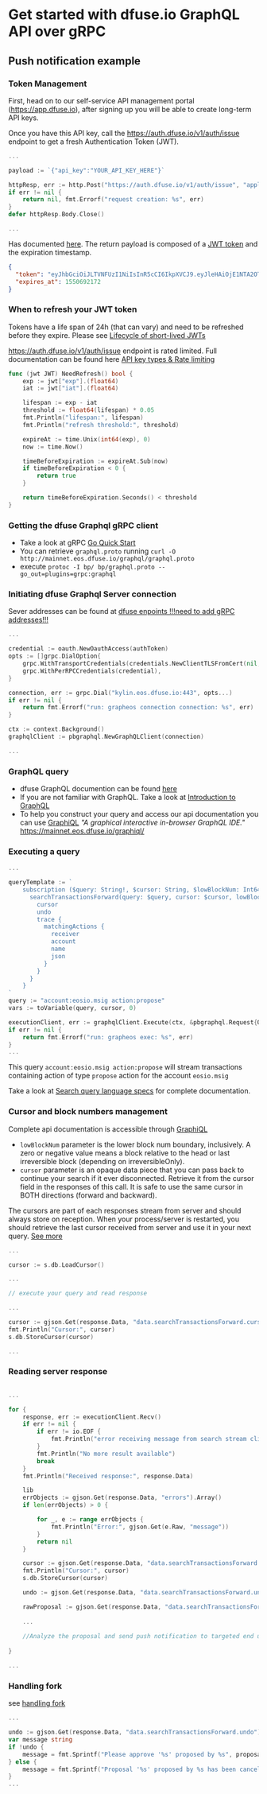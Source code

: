 # Get started with dfuse.io GraphQL API over gRPC

## Push notification example

### Token Management
First, head on to our self-service API management portal (https://app.dfuse.io), after signing up you will be able to create long-term API keys.

Once you have this API key, call the https://auth.dfuse.io/v1/auth/issue endpoint to get a fresh Authentication Token (JWT). 

```go
...

payload := `{"api_key":"YOUR_API_KEY_HERE"}`

httpResp, err := http.Post("https://auth.dfuse.io/v1/auth/issue", "application/json", bytes.NewBuffer([]byte(payload)))
if err != nil {
    return nil, fmt.Errorf("request creation: %s", err)
}
defer httpResp.Body.Close()

...

```

Has documented [here](https://docs.dfuse.io/#rest-api-post-https-auth-dfuse-io-v1-auth-issue). The return payload is composed of a [JWT token](https://jwt.io) and the expiration timestamp.
```json
{
  "token": "eyJhbGciOiJLTVNFUzI1NiIsInR5cCI6IkpXVCJ9.eyJleHAiOjE1NTA2OTIxNzIsImp0aSI6IjQ0Y2UzMDVlLWMyN2QtNGIzZS1iN2ExLWVlM2NlNGUyMDE1MyIsImlhdCI6MTU1MDYwNTc3MiwiaXNzIjoiZGZ1c2UuaW8iLCJzdWIiOiJ1aWQ6bWRmdXNlMmY0YzU3OTFiOWE3MzE1IiwidGllciI6ImVvc3EtdjEiLCJvcmlnaW4iOiJlb3NxLmFwcCIsInN0YmxrIjotMzYwMCwidiI6MX0.k1Y66nqBS7S6aSt-zyt24lPFiNfWiLPbICc89kxoDvTdyDnLuUK7JxuGru9_PbPf89QBipdldRZ_ajTwlbT-KQ",
  "expires_at": 1550692172
}
```
### When to refresh your JWT token
Tokens have a life span of 24h (that can vary) and need to be refreshed before they expire. Please see [Lifecycle of short-lived JWTs](https://docs.dfuse.io/#authentication)

https://auth.dfuse.io/v1/auth/issue endpoint is rated limited. Full documentation can be found here [API key types & Rate limiting](https://docs.dfuse.io/#authentication)
                                                                          

```go
func (jwt JWT) NeedRefresh() bool {
	exp := jwt["exp"].(float64)
	iat := jwt["iat"].(float64)

	lifespan := exp - iat
	threshold := float64(lifespan) * 0.05
	fmt.Println("lifespan:", lifespan)
	fmt.Println("refresh threshold:", threshold)

	expireAt := time.Unix(int64(exp), 0)
	now := time.Now()

	timeBeforeExpiration := expireAt.Sub(now)
	if timeBeforeExpiration < 0 {
		return true
	}

	return timeBeforeExpiration.Seconds() < threshold
}
```
### Getting the dfuse Graphql gRPC client
- Take a look at gRPC [Go Quick Start](https://grpc.io/docs/quickstart/go.html)
- You can retrieve `graphql.proto` running `curl -O http://mainnet.eos.dfuse.io/graphql/graphql.proto`
- execute `protoc -I bp/ bp/graphql.proto --go_out=plugins=grpc:graphql`

### Initiating dfuse Graphql Server connection
Sever addresses can be found at [dfuse enpoints !!!need to add gRPC addresses!!!](https://docs.dfuse.io/#endpoints)   
```go
...

credential := oauth.NewOauthAccess(authToken)
opts := []grpc.DialOption{
    grpc.WithTransportCredentials(credentials.NewClientTLSFromCert(nil, "")),
    grpc.WithPerRPCCredentials(credential),
}

connection, err := grpc.Dial("kylin.eos.dfuse.io:443", opts...)
if err != nil {
    return fmt.Errorf("run: grapheos connection connection: %s", err)
}

ctx := context.Background()
graphqlClient := pbgraphql.NewGraphQLClient(connection)

...
```
### GraphQL query
- dfuse GraphQL documention can be found [here](https://docs.dfuse.io/#graphql)
- If you are not familiar with GraphQL. Take a look at [Introduction to GraphQL](https://graphql.org/learn/) 
- To help you construct your query and access our api documentation you can use [GraphiQL](https://mainnet.eos.dfuse.io/graphiql/) _"A graphical interactive in-browser GraphQL IDE."_ 
https://mainnet.eos.dfuse.io/graphiql/
### Executing a query 
```go
...

queryTemplate := `
    subscription ($query: String!, $cursor: String, $lowBlockNum: Int64) {
      searchTransactionsForward(query: $query, cursor: $cursor, lowBlockNum: $lowBlockNum) {
        cursor
        undo
        trace {
          matchingActions {
            receiver
            account
            name
            json
          }
        }
      }
    }
`
query := "account:eosio.msig action:propose"
vars := toVariable(query, cursor, 0)

executionClient, err := graphqlClient.Execute(ctx, &pbgraphql.Request{Query: queryTemplate, Variables: vars})
if err != nil {
    return fmt.Errorf("run: grapheos exec: %s", err)
}
...
```
This query `account:eosio.msig action:propose` will stream transactions containing action of type `propose` action for the account `eosio.msig`

Take a look at [Search query language specs](https://docs.dfuse.io/#search-query-language-specs) for complete documentation.   
 
### Cursor and block numbers management
Complete api documentation is accessible through [GraphiQL](https://mainnet.eos.dfuse.io/graphiql/)
- `lowBlockNum` parameter is the lower block num boundary, inclusively. A zero or negative value means a block relative to the head or last irreversible block (depending on irreversibleOnly).
- `cursor` parameter is an opaque data piece that you can pass back to continue your search if it ever disconnected. Retrieve it from the cursor field in the responses of this call. It is safe to use the same cursor in BOTH directions (forward and backward).

The cursors are part of each responses stream from server and should always store on reception. When your process/server is restarted, you should retrieve the last cursor received from server and use it in your next query. [See more](https://docs.dfuse.io/#searching-through-graphql)
   
```go
...

cursor := s.db.LoadCursor()

... 

// execute your query and read response

...

cursor := gjson.Get(response.Data, "data.searchTransactionsForward.cursor").Str
fmt.Println("Cursor:", cursor)
s.db.StoreCursor(cursor)

...
```  
 
### Reading server response
```go

...

for {
    response, err := executionClient.Recv()
    if err != nil {
        if err != io.EOF {
            fmt.Println("error receiving message from search stream client:", err)
        }
        fmt.Println("No more result available")
        break
    }
    fmt.Println("Received response:", response.Data)

    lib
    errObjects := gjson.Get(response.Data, "errors").Array()
    if len(errObjects) > 0 {

        for _, e := range errObjects {
            fmt.Println("Error:", gjson.Get(e.Raw, "message"))
        }
        return nil
    }

    cursor := gjson.Get(response.Data, "data.searchTransactionsForward.cursor").Str
    fmt.Println("Cursor:", cursor)
    s.db.StoreCursor(cursor)

    undo := gjson.Get(response.Data, "data.searchTransactionsForward.undo").Bool()

    rawProposal := gjson.Get(response.Data, "data.searchTransactionsForward.trace.matchingActions.0.json").Raw
    
    ...
    
    //Analyze the proposal and send push notification to targeted end user
    
}

...
```    
### Handling fork

see [handling fork](https://docs.dfuse.io/#searching-through-graphql)

```go
...

undo := gjson.Get(response.Data, "data.searchTransactionsForward.undo").Bool()
var message string
if !undo {
    message = fmt.Sprintf("Please approve '%s' proposed by %s", proposal.Name, proposal.Proposer)
} else {
    message = fmt.Sprintf("Proposal '%s' proposed by %s has been cancel", proposal.Name, proposal.Proposer)
}
...
```
